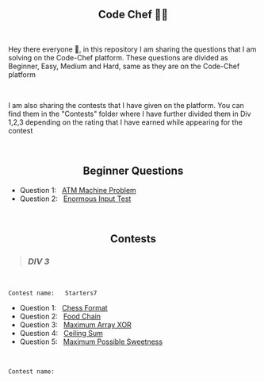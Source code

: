 <h2 align="center">Code Chef 👨‍🍳</h2>

<br>

<p>Hey there everyone 👋, in this repository I am sharing the questions that I am solving on the Code-Chef platform. These questions are divided as Beginner, Easy, Medium and Hard, same as they are on the Code-Chef platform</p>

<br>

<p>I am also sharing the contests that I have given on the platform. You can find them in the "Contests" folder where I have further divided them in Div 1,2,3 depending on the rating that I have earned while appearing for the contest</p>

<br>

<h2 align="center">Beginner Questions</h2>


- Question 1: &nbsp; <a href="https://www.codechef.com/problems/HS08TEST">ATM Machine Problem</a>
- Question 2: &nbsp; <a href="https://www.codechef.com/problems/INTEST">Enormous Input Test</a>

<br>

<h2 align="center">Contests</h2>

> <h3><i>DIV 3</i></h3>

<br>

<code>Contest name: &nbsp; Starters7</code>

- Question 1: &nbsp; <a href="https://www.codechef.com/START7C/problems/CHSFORMT">Chess Format</a>
- Question 2:  &nbsp; <a href="https://www.codechef.com/START7C/problems/FODCHAIN">Food Chain</a>
- Question 3:  &nbsp; <a href="https://www.codechef.com/START7C/problems/MAXARXOR">Maximum Array XOR</a>
- Question 4:  &nbsp; <a href="https://www.codechef.com/START7C/problems/CEILSUM">Ceiling Sum</a>
- Question 5:  &nbsp; <a href="https://www.codechef.com/START7C/problems/MAXSWT">Maximum Possible Sweetness</a>

<br>

<code>Contest name: &nbsp;</code>




